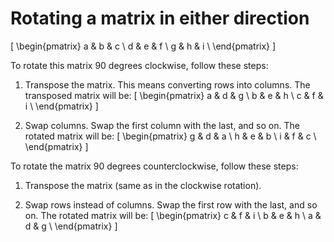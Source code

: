 # Rotating a matrix in either direction 

\[
\begin{pmatrix}
a & b & c \\
d & e & f \\
g & h & i \\
\end{pmatrix}
\]

To rotate this matrix 90 degrees clockwise, follow these steps:
1. Transpose the matrix. This means converting rows into columns. The transposed matrix will be:
   \[
   \begin{pmatrix}
   a & d & g \\
   b & e & h \\
   c & f & i \\
   \end{pmatrix}
   \]

2. Swap columns. Swap the first column with the last, and so on. The rotated matrix will be:
   \[
   \begin{pmatrix}
   g & d & a \\
   h & e & b \\
   i & f & c \\
   \end{pmatrix}
   \]

To rotate the matrix 90 degrees counterclockwise, follow these steps:
1. Transpose the matrix (same as in the clockwise rotation).

2. Swap rows instead of columns. Swap the first row with the last, and so on. The rotated matrix will be:
   \[
   \begin{pmatrix}
   c & f & i \\
   b & e & h \\
   a & d & g \\
   \end{pmatrix}
   \]